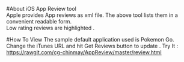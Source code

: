 #About
iOS App Review tool <br/>
Apple provides App reviews as xml file. The above tool lists them in a convenient readable form. <br/>
Low rating reviews are highlighted . <br/>

#How To View
The sample default application used is Pokemon Go. <br/>
Change the iTunes URL and hit Get Reviews button to update .
Try It : https://rawgit.com/cg-chinmay/AppReview/master/review.html

